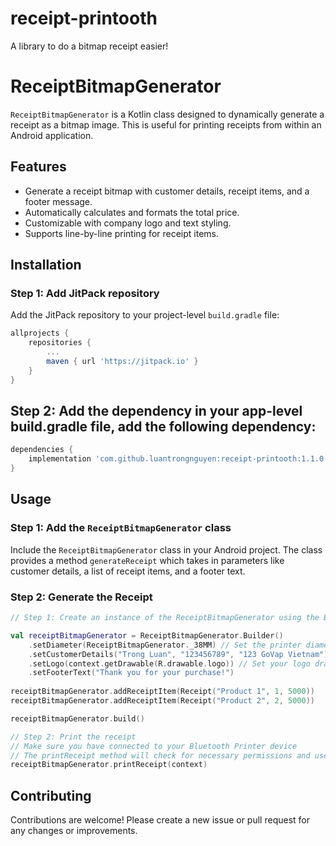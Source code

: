 # receipt-printooth
A library to do a bitmap receipt easier!
# ReceiptBitmapGenerator

`ReceiptBitmapGenerator` is a Kotlin class designed to dynamically generate a receipt as a bitmap image. This is useful for printing receipts from within an Android application.

## Features
- Generate a receipt bitmap with customer details, receipt items, and a footer message.
- Automatically calculates and formats the total price.
- Customizable with company logo and text styling.
- Supports line-by-line printing for receipt items.

## Installation

### Step 1: Add JitPack repository

Add the JitPack repository to your project-level `build.gradle` file:

```groovy
allprojects {
    repositories {
        ...
        maven { url 'https://jitpack.io' }
    }
}
```

## Step 2: Add the dependency in your app-level build.gradle file, add the following dependency:

```build.gradle
dependencies {
    implementation 'com.github.luantrongnguyen:receipt-printooth:1.1.0'
}
```

## Usage

### Step 1: Add the `ReceiptBitmapGenerator` class
Include the `ReceiptBitmapGenerator` class in your Android project. The class provides a method `generateReceipt` which takes in parameters like customer details, a list of receipt items, and a footer text.

### Step 2: Generate the Receipt


```kotlin
// Step 1: Create an instance of the ReceiptBitmapGenerator using the Builder pattern

val receiptBitmapGenerator = ReceiptBitmapGenerator.Builder()
    .setDiameter(ReceiptBitmapGenerator._38MM) // Set the printer diameter
    .setCustomerDetails("Trong Luan", "123456789", "123 GoVap Vietnam")
    .setLogo(context.getDrawable(R.drawable.logo)) // Set your logo drawable
    .setFooterText("Thank you for your purchase!")
    
receiptBitmapGenerator.addReceiptItem(Receipt("Product 1", 1, 5000))
receiptBitmapGenerator.addReceiptItem(Receipt("Product 2", 2, 5000))

receiptBitmapGenerator.build()

// Step 2: Print the receipt
// Make sure you have connected to your Bluetooth Printer device
// The printReceipt method will check for necessary permissions and use Printooth to print the generated bitmap.
receiptBitmapGenerator.printReceipt(context)
```
## Contributing
Contributions are welcome! Please create a new issue or pull request for any changes or improvements.

